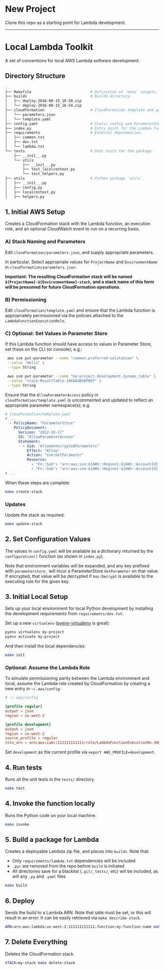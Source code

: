 # New Project

Clone this repo as a starting point for Lambda development.

---

# Local Lambda Toolkit
A set of conventions for local AWS Lambda software development.

## Directory Structure

```bash
.
├── Makefile                           # Definition of `make` targets.
├── builds                             # Builds directory.
│   ├── deploy-2016-08-15_16-50.zip
│   └── deploy-2016-08-15_16-54.zip
├── cloudformation                     # CloudFormation template and parameters.
│   └── parameters.json
│   └── template.yaml
├── config.yaml                        # Static config and ParameterStore lookups.
├── index.py                           # Entry point for the Lambda function.
├── requirements                       # External dependencies.
│   ├── common.txt
│   ├── dev.txt
│   └── lambda.txt
└── tests                              # Unit tests for the package.
    ├── __init__.py
    └── utils
        ├── __init__.py
        ├── test_localcontext.py
        └── test_helpers.py
├── utils                              # Python package `utils`.
│   ├── __init__.py
│   ├── config.py
│   ├── localcontext.py
│   ├── helpers.py
```

## 1. Initial AWS Setup

Creates a CloudFormation stack with the Lambda function, an execution role, and an optional CloudWatch event to run on a recurring basis.

### A) Stack Naming and Parameters

Edit `cloudformation/parameters.json`, and supply appropriate parameters.

In particular, Select appropriate values for `ProjectName` and `EnvironmentName` in `cloudformation/parameters.json`.

**Important: The resulting CloudFormation stack will be named `${ProjectName}-${EnvironmentName}-stack`, and a stack name of this form will be presumed for future CloudFormation operations.**

### B) Permissioning

Edit `cloudformation/template.yaml` and ensure that the Lambda function is appropriately permissioned via the policies attached to the `LambdaFunctionExecutionRole`.

### C) Optional: Set Values in Parameter Store

If this Lambda function should have access to values in Parameter Store, set these on the CLI (or console); e.g.:

```bash
 aws ssm put-parameter --name "common.preferred-salutation" \
 --value "Hello" \
 --type String

 aws ssm put-parameter --name "my-project.development.dynamo_table" \
 --value "stack-ResultTable-16KAA4B56PNEP" \
 --type String
```

Ensure that the `AllowParameterAccess` policy in `cloudformation/template.yaml` is uncommented and updated to reflect an appropriate parameter namespace(s); e.g.

```yaml
# cloudformation/template.yaml
# ...
  - PolicyName: "ParameterStore"
    PolicyDocument:
      Version: "2012-10-17"
      Id: "AllowParameterAccess"
      Statement:
        - Sid: "AllowUnencryptedParameters"
          Effect: "Allow"
          Action: "ssm:GetParameter"
          Resource:
            - "Fn::Sub": "arn:aws:ssm:${AWS::Region}:${AWS::AccountId}:parameter/my-namespace.*"
            - "Fn::Sub": "arn:aws:ssm:${AWS::Region}:${AWS::AccountId}:parameter/${ProjectName}.common.*"
# ...
```


When these steps are complete:

```bash
make create-stack
```

### Updates

Update the stack as required:

```bash
make update-stack
```

## 2. Set Configuration Values

The values in `config.yaml` will be available as a dictionary returned by the `configuration()` function (as shown in `index.py`).

Note that environment variables will be expanded, and any key prefixed with `parameterstore_` will incur a ParameterStore `GetParameter` on that value. If encrypted, that value will be decrypted if `kms:Decrypt` is available to the executing role for the given key.


## 3. Initial Local Setup

Sets up your local environment for local Python development by installing the development requirements from `requirements/dev.txt`.

Set up a new `virtualenv` ([pyenv-virtualenv](https://github.com/yyuu/pyenv-virtualenv) is great):

```bash
pyenv virtualenv my-project
pyenv activate my-project
```

And then install the local dependencies:

```bash
make init
```

### Optional: Assume the Lambda Role
To simulate permissioning parity between the Lambda environment and local, assume the Lambda role created by CloudFormation by creating a new entry in `~/.aws/config`:

```conf
# ~/.aws/config

[profile regular]
output = json
region = us-west-2

[profile development]
output = json
region = us-west-2
source_profile = regular
role_arn = arn:aws:iam::111111111111:role/LambdaFunctionExecutionRo-34K8PIBFMONR
```

Set `development` as the current profile via `export AWS_PROFILE=development`.

## 4. Run tests

Runs all the unit tests in the `tests/` directory.

```bash
make test
```

## 4. Invoke the function locally

Runs the Python code on your local machine.

```bash
make invoke
```

## 5. Build a package for Lambda

Creates a deployable Lambda zip file, and places into `builds`. Note that:

* Only `requirements/lambda.txt` dependencies will be included
* `.pyc` are removed from the repo before `build` is initiated
* All directories save for a blacklist (`.git/`, `tests/`, etc) will be included, as will any `.py` and `.yaml` files

```bash
make build
```

## 6. Deploy

Sends the build to a Lambda ARN. Note that `$ARN` must be set, or this will result in an error. It can be easily retrieved via `make describe-stack`.

```bash
ARN=arn:aws:lambda:us-west-2:111111111111:function:my-function-name make deploy
```

## 7. Delete Everything

Deletes the CloudFormation stack.

```bash
STACK=my-stack make delete-stack
```
